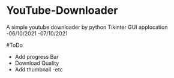 # YouTube-Downloader
A simple youtube downloader by python 
Tikinter GUI applocation
-06/10/2021
-07/10/2021

#ToDo
 - Add progress Bar
 - Download Quality
 - Add thumbnail
 -etc

